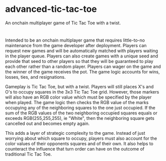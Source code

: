 # advanced-tic-tac-toe
An onchain multiplayer game of Tic Tac Toe with a twist.
#

Intended to be an onchain multiplayer game that requires little-to-no maintenance from the game developer after deployment.  Players can request new games and will be automatically matched with players waiting in the player queue.  Players can also create games with a unique seed and provide that seed to other players so that they will be guaranteed to play each other rather than a random player.  Players can wager on the game and the winner of the game receives the pot.   The game logic accounts for wins, losses, ties, and resignations.

Gameplay is Tic Tac Toe, but with a twist.  Players will still places X's and O's to occupy squares in the 3x3 Tic Tac Toe grid. However, those markers will also have an RGB color value which must be specified by the player when played.  The game logic then checks the RGB value of the marks occupying any of the neighboring squares to the one just occupied. If the sum of the RGB values of the two neighboring occupied squares equals or exceeds RGB(255,255,255), ie "White", then the neighboring square gets cancelled out and becomes empty again.

This adds a layer of strategic complexity to the game.  Instead of just worrying about which square to occupy, players must also account for the color values of their opponents squares and of their own.  It also helps to counteract the influence that turn order can have on the outcome of traditional Tic Tac Toe.
